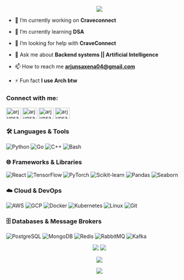 <p align="center">
  <img src="https://readme-typing-svg.demolab.com?font=Fira+Code&size=24&pause=1000&color=F78C6C&width=400&lines=Hi%2C+I'm+Arjun+Saxena;AI+%7C+Backend+%7C+DevOps" />
</p>

- 🔭 I’m currently working on **Craveconnect**

- 🌱 I’m currently learning **DSA**

- 🤝 I’m looking for help with **CraveConnect**

- 💬 Ask me about **Backend systems || Artificial Intelligence**

- 📫 How to reach me **arjunsaxena04@gmail.com**

- ⚡ Fun fact **I use Arch btw**

<h3 align="left">Connect with me:</h3>
<p align="left">
<a href="https://codesandbox.com/arjunsaxaena" target="blank"><img align="center" src="https://raw.githubusercontent.com/rahuldkjain/github-profile-readme-generator/master/src/images/icons/Social/codesandbox.svg" alt="arjunsaxaena" height="30" width="40" /></a>
<a href="https://kaggle.com/arjunsaxena09" target="blank"><img align="center" src="https://raw.githubusercontent.com/rahuldkjain/github-profile-readme-generator/master/src/images/icons/Social/kaggle.svg" alt="arjunsaxena09" height="30" width="40" /></a>
<a href="https://instagram.com/arjunsaxaena" target="blank"><img align="center" src="https://raw.githubusercontent.com/rahuldkjain/github-profile-readme-generator/master/src/images/icons/Social/instagram.svg" alt="arjunsaxaena" height="30" width="40" /></a>
<a href="https://www.leetcode.com/arjunsaxena" target="blank"><img align="center" src="https://raw.githubusercontent.com/rahuldkjain/github-profile-readme-generator/master/src/images/icons/Social/leet-code.svg" alt="arjunsaxena" height="30" width="40" /></a>
</p>

### 🛠️ Languages & Tools

![Python](https://img.shields.io/badge/Python-3776AB?style=for-the-badge&logo=python&logoColor=white)
![Go](https://img.shields.io/badge/Go-00ADD8?style=for-the-badge&logo=go&logoColor=white)
![C++](https://img.shields.io/badge/C++-00599C?style=for-the-badge&logo=c%2B%2B&logoColor=white)
![Bash](https://img.shields.io/badge/Bash-4EAA25?style=for-the-badge&logo=gnubash&logoColor=white)

### 🌐 Frameworks & Libraries

![React](https://img.shields.io/badge/React-20232A?style=for-the-badge&logo=react&logoColor=61DAFB)
![TensorFlow](https://img.shields.io/badge/TensorFlow-FF6F00?style=for-the-badge&logo=tensorflow&logoColor=white)
![PyTorch](https://img.shields.io/badge/PyTorch-EE4C2C?style=for-the-badge&logo=pytorch&logoColor=white)
![Scikit-learn](https://img.shields.io/badge/Scikit--learn-F7931E?style=for-the-badge&logo=scikit-learn&logoColor=white)
![Pandas](https://img.shields.io/badge/Pandas-150458?style=for-the-badge&logo=pandas&logoColor=white)
![Seaborn](https://img.shields.io/badge/Seaborn-3776AB?style=for-the-badge&logo=python&logoColor=white)

### ☁️ Cloud & DevOps

![AWS](https://img.shields.io/badge/AWS-232F3E?style=for-the-badge&logo=amazonaws&logoColor=white)
![GCP](https://img.shields.io/badge/GCP-4285F4?style=for-the-badge&logo=googlecloud&logoColor=white)
![Docker](https://img.shields.io/badge/Docker-2496ED?style=for-the-badge&logo=docker&logoColor=white)
![Kubernetes](https://img.shields.io/badge/Kubernetes-326CE5?style=for-the-badge&logo=kubernetes&logoColor=white)
![Linux](https://img.shields.io/badge/Linux-FCC624?style=for-the-badge&logo=linux&logoColor=black)
![Git](https://img.shields.io/badge/Git-F05032?style=for-the-badge&logo=git&logoColor=white)

### 🗄️ Databases & Message Brokers

![PostgreSQL](https://img.shields.io/badge/PostgreSQL-336791?style=for-the-badge&logo=postgresql&logoColor=white)
![MongoDB](https://img.shields.io/badge/MongoDB-47A248?style=for-the-badge&logo=mongodb&logoColor=white)
![Redis](https://img.shields.io/badge/Redis-DC382D?style=for-the-badge&logo=redis&logoColor=white)
![RabbitMQ](https://img.shields.io/badge/RabbitMQ-FF6600?style=for-the-badge&logo=rabbitmq&logoColor=white)
![Kafka](https://img.shields.io/badge/Kafka-231F20?style=for-the-badge&logo=apachekafka&logoColor=white)


<p align="center">
  <img src="https://github-readme-stats.vercel.app/api?username=arjunsaxaena&show_icons=true&theme=tokyonight" />
  <img src="https://github-readme-stats.vercel.app/api/top-langs/?username=arjunsaxaena&layout=compact&theme=tokyonight" />
</p>


<p align="center">
  <img src="https://github-profile-trophy.vercel.app/?username=arjunsaxaena&theme=onedark" />
</p>


<p align="center">
  <img src="https://github-readme-activity-graph.vercel.app/graph?username=arjunsaxaena&theme=tokyo-night&hide_border=true" />
</p>
